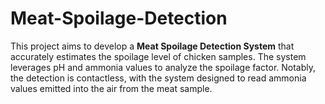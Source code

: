 # Meat-Spoilage-Detection
 This project aims to develop a **Meat Spoilage Detection System** that accurately estimates the spoilage level of chicken samples. The system leverages pH and ammonia values to analyze the spoilage factor. Notably, the detection is contactless, with the system designed to read ammonia values emitted into the air from the meat sample.
